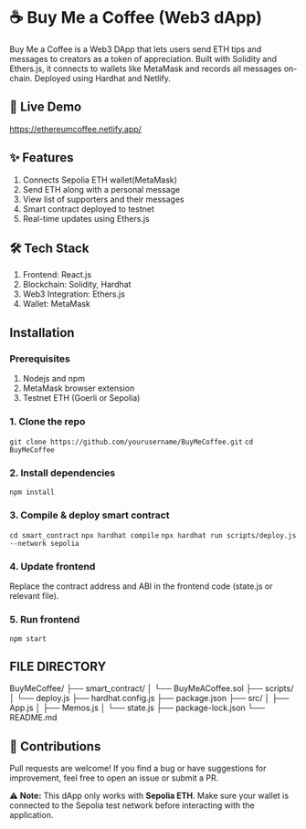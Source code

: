 # ☕ Buy Me a Coffee (Web3 dApp)
Buy Me a Coffee is a Web3 DApp that lets users send ETH tips and messages to creators as a token of appreciation. Built with Solidity and Ethers.js, it connects to wallets like MetaMask and records all messages on-chain. Deployed using Hardhat and Netlify.

## 🔗 Live Demo
https://ethereumcoffee.netlify.app/

## ✨ Features
  1. Connects Sepolia ETH wallet(MetaMask)
  2. Send ETH along with a personal message
  3. View list of supporters and their messages
  4. Smart contract deployed to testnet
  5. Real-time updates using Ethers.js

## 🛠️ Tech Stack
  1. Frontend: React.js
  2. Blockchain: Solidity, Hardhat
  3. Web3 Integration: Ethers.js
  4. Wallet: MetaMask

## Installation
### Prerequisites
1. Nodejs and npm
2. MetaMask browser extension
3. Testnet ETH (Goerli or Sepolia)

### 1. Clone the repo
`git clone https://github.com/yourusername/BuyMeCoffee.git`
`cd BuyMeCoffee`

### 2. Install dependencies
`npm install`

### 3. Compile & deploy smart contract
`cd smart_contract`
`npx hardhat compile`
`npx hardhat run scripts/deploy.js --network sepolia`

### 4. Update frontend
Replace the contract address and ABI in the frontend code (state.js or relevant file).

### 5. Run frontend
`npm start`

## FILE DIRECTORY
BuyMeCoffee/
├── smart_contract/
│ └── BuyMeACoffee.sol
├── scripts/
│ └── deploy.js
├── hardhat.config.js
├── package.json
├── src/
│ ├── App.js
│ ├── Memos.js
│ └── state.js
├── package-lock.json
└── README.md

## 🤝 Contributions
Pull requests are welcome! If you find a bug or have suggestions for improvement, feel free to open an issue or submit a PR.

⚠️ **Note:** This dApp only works with **Sepolia ETH**. Make sure your wallet is connected to the Sepolia test network before interacting with the application.



